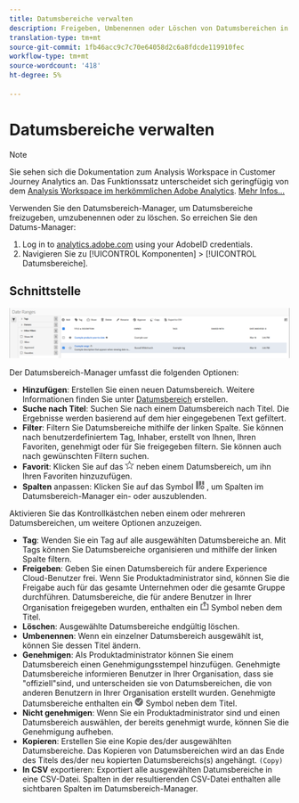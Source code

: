 ```yaml
---
title: Datumsbereiche verwalten
description: Freigeben, Umbenennen oder Löschen von Datumsbereichen in Analysis Workspace.
translation-type: tm+mt
source-git-commit: 1fb46acc9c7c70e64058d2c6a8fdcde119910fec
workflow-type: tm+mt
source-wordcount: '418'
ht-degree: 5%

---
```



# Datumsbereiche verwalten

>[!NOTE]
>
>Sie sehen sich die Dokumentation zum Analysis Workspace in Customer Journey Analytics an. Das Funktionssatz unterscheidet sich geringfügig von dem [Analysis Workspace im herkömmlichen Adobe Analytics](https://docs.adobe.com/content/help/de-DE/analytics/analyze/analysis-workspace/home.html). [Mehr Infos...](/help/getting-started/cja-aa.md)

Verwenden Sie den Datumsbereich-Manager, um Datumsbereiche freizugeben, umzubenennen oder zu löschen. So erreichen Sie den Datums-Manager:

1. Log in to [analytics.adobe.com](https://analytics.adobe.com) using your AdobeID credentials.
1. Navigieren Sie zu [!UICONTROL Komponenten] > [!UICONTROL Datumsbereiche].

## Schnittstelle

![Benutzeroberfläche](../assets/date-range-ui.png)

Der Datumsbereich-Manager umfasst die folgenden Optionen:

* **Hinzufügen**: Erstellen Sie einen neuen Datumsbereich. Weitere Informationen finden Sie unter [Datumsbereich](create.md) erstellen.
* **Suche nach Titel**: Suchen Sie nach einem Datumsbereich nach Titel. Die Ergebnisse werden basierend auf dem hier eingegebenen Text gefiltert.
* **Filter**: Filtern Sie Datumsbereiche mithilfe der linken Spalte. Sie können nach benutzerdefiniertem Tag, Inhaber, erstellt von Ihnen, Ihren Favoriten, genehmigt oder für Sie freigegeben filtern. Sie können auch nach gewünschten Filtern suchen.
* **Favorit**: Klicken Sie auf das ![Sternsymbol](../assets/star.png) neben einem Datumsbereich, um ihn Ihren Favoriten hinzuzufügen.
* **Spalten** anpassen: Klicken Sie auf das Symbol ![Spalten](../assets/columns.png) , um Spalten im Datumsbereich-Manager ein- oder auszublenden.

Aktivieren Sie das Kontrollkästchen neben einem oder mehreren Datumsbereichen, um weitere Optionen anzuzeigen.

* **Tag**: Wenden Sie ein Tag auf alle ausgewählten Datumsbereiche an. Mit Tags können Sie Datumsbereiche organisieren und mithilfe der linken Spalte filtern.
* **Freigeben**: Geben Sie einen Datumsbereich für andere Experience Cloud-Benutzer frei. Wenn Sie Produktadministrator sind, können Sie die Freigabe auch für das gesamte Unternehmen oder die gesamte Gruppe durchführen. Datumsbereiche, die für andere Benutzer in Ihrer Organisation freigegeben wurden, enthalten ein ![freigegebenes](../assets/shared.png) Symbol neben dem Titel.
* **Löschen**: Ausgewählte Datumsbereiche endgültig löschen.
* **Umbenennen**: Wenn ein einzelner Datumsbereich ausgewählt ist, können Sie dessen Titel ändern.
* **Genehmigen**: Als Produktadministrator können Sie einem Datumsbereich einen Genehmigungsstempel hinzufügen. Genehmigte Datumsbereiche informieren Benutzer in Ihrer Organisation, dass sie &quot;offiziell&quot;sind, und unterscheiden sie von Datumsbereichen, die von anderen Benutzern in Ihrer Organisation erstellt wurden. Genehmigte Datumsbereiche enthalten ein ![genehmigtes](../assets/approved.png) Symbol neben dem Titel.
* **Nicht genehmigen**: Wenn Sie ein Produktadministrator sind und einen Datumsbereich auswählen, der bereits genehmigt wurde, können Sie die Genehmigung aufheben.
* **Kopieren**: Erstellen Sie eine Kopie des/der ausgewählten Datumsbereiche. Das Kopieren von Datumsbereichen wird an das Ende des Titels des/der neu kopierten Datumsbereichs(s) angehängt. `(Copy)`
* **In CSV** exportieren: Exportiert alle ausgewählten Datumsbereiche in eine CSV-Datei. Spalten in der resultierenden CSV-Datei enthalten alle sichtbaren Spalten im Datumsbereich-Manager.
